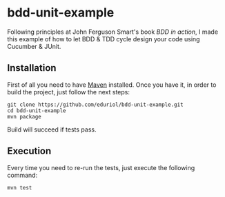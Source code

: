 # bdd-unit-example
Following principles at John Ferguson Smart's book *BDD in action*, I made this example of how to let BDD & TDD cycle design your code using Cucumber & JUnit.
## Installation
First of all you need to have [Maven](https://maven.apache.org/) installed. Once you have it, in order to build the project, just follow the next steps:
```
git clone https://github.com/eduriol/bdd-unit-example.git
cd bdd-unit-example
mvn package
```
Build will succeed if tests pass.
## Execution
Every time you need to re-run the tests, just execute the following command:
```
mvn test
```
